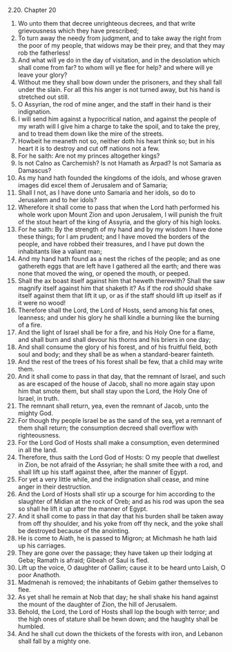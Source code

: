 2.20. Chapter 20
1. Wo unto them that decree unrighteous decrees, and that write grievousness which they have prescribed;
2. To turn away the needy from judgment, and to take away the right from the poor of my people, that widows may be their prey, and that they may rob the fatherless!
3. And what will ye do in the day of visitation, and in the desolation which shall come from far? to whom will ye flee for help? and where will ye leave your glory?
4. Without me they shall bow down under the prisoners, and they shall fall under the slain. For all this his anger is not turned away, but his hand is stretched out still.
5. O Assyrian, the rod of mine anger, and the staff in their hand is their indignation.
6. I will send him against a hypocritical nation, and against the people of my wrath will I give him a charge to take the spoil, and to take the prey, and to tread them down like the mire of the streets.
7. Howbeit he meaneth not so, neither doth his heart think so; but in his heart it is to destroy and cut off nations not a few.
8. For he saith: Are not my princes altogether kings?
9. Is not Calno as Carchemish? Is not Hamath as Arpad? Is not Samaria as Damascus?
10. As my hand hath founded the kingdoms of the idols, and whose graven images did excel them of Jerusalem and of Samaria;
11. Shall I not, as I have done unto Samaria and her idols, so do to Jerusalem and to her idols?
12. Wherefore it shall come to pass that when the Lord hath performed his whole work upon Mount Zion and upon Jerusalem, I will punish the fruit of the stout heart of the king of Assyria, and the glory of his high looks.
13. For he saith: By the strength of my hand and by my wisdom I have done these things; for I am prudent; and I have moved the borders of the people, and have robbed their treasures, and I have put down the inhabitants like a valiant man;
14. And my hand hath found as a nest the riches of the people; and as one gathereth eggs that are left have I gathered all the earth; and there was none that moved the wing, or opened the mouth, or peeped.
15. Shall the ax boast itself against him that heweth therewith? Shall the saw magnify itself against him that shaketh it? As if the rod should shake itself against them that lift it up, or as if the staff should lift up itself as if it were no wood!
16. Therefore shall the Lord, the Lord of Hosts, send among his fat ones, leanness; and under his glory he shall kindle a burning like the burning of a fire.
17. And the light of Israel shall be for a fire, and his Holy One for a flame, and shall burn and shall devour his thorns and his briers in one day;
18. And shall consume the glory of his forest, and of his fruitful field, both soul and body; and they shall be as when a standard-bearer fainteth.
19. And the rest of the trees of his forest shall be few, that a child may write them.
20. And it shall come to pass in that day, that the remnant of Israel, and such as are escaped of the house of Jacob, shall no more again stay upon him that smote them, but shall stay upon the Lord, the Holy One of Israel, in truth.
21. The remnant shall return, yea, even the remnant of Jacob, unto the mighty God.
22. For though thy people Israel be as the sand of the sea, yet a remnant of them shall return; the consumption decreed shall overflow with righteousness.
23. For the Lord God of Hosts shall make a consumption, even determined in all the land.
24. Therefore, thus saith the Lord God of Hosts: O my people that dwellest in Zion, be not afraid of the Assyrian; he shall smite thee with a rod, and shall lift up his staff against thee, after the manner of Egypt.
25. For yet a very little while, and the indignation shall cease, and mine anger in their destruction.
26. And the Lord of Hosts shall stir up a scourge for him according to the slaughter of Midian at the rock of Oreb; and as his rod was upon the sea so shall he lift it up after the manner of Egypt.
27. And it shall come to pass in that day that his burden shall be taken away from off thy shoulder, and his yoke from off thy neck, and the yoke shall be destroyed because of the anointing.
28. He is come to Aiath, he is passed to Migron; at Michmash he hath laid up his carriages.
29. They are gone over the passage; they have taken up their lodging at Geba; Ramath is afraid; Gibeah of Saul is fled.
30. Lift up the voice, O daughter of Gallim; cause it to be heard unto Laish, O poor Anathoth.
31. Madmenah is removed; the inhabitants of Gebim gather themselves to flee.
32. As yet shall he remain at Nob that day; he shall shake his hand against the mount of the daughter of Zion, the hill of Jerusalem.
33. Behold, the Lord, the Lord of Hosts shall lop the bough with terror; and the high ones of stature shall be hewn down; and the haughty shall be humbled.
34. And he shall cut down the thickets of the forests with iron, and Lebanon shall fall by a mighty one.

